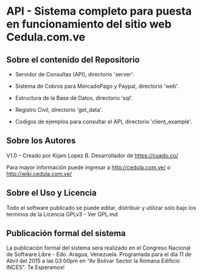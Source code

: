 API - Sistema completo para puesta en funcionamiento del sitio web Cedula.com.ve
==========================

## Sobre el contenido del Repositorio

- Servidor de Consultas (API), directorio 'server'.

- Sistema de Cobros para MercadoPago y Paypal, directorio 'web'.

- Estructura de la Base de Datos, directorio 'sql'.

- Registro Civil, directorio 'get_data'.

- Codigos de ejemplos para consultar el API, directorio 'client_example'.

## Sobre los Autores

V1.0 – Creado por Kijam Lopez B. Desarrollador de https://cuado.co/

Para mayor información puede ingresar a http://cedula.com.ve/ o http://wiki.cedula.com.ve/

## Sobre el Uso y Licencia

Todo el software publicado se puede editar, distribuir y utilizar solo bajo los terminos de la Licencia GPLv3 - Ver GPL.md

## Publicación formal del sistema

La publicación formal del sistema sera realizado en el Congreso Nacional de Software Libre - Edo. Aragua, Venezuela. Programada para el día 11 de Abril del 2015 a las 03:00pm en "Av Bolívar Sector la Romana Edificio INCES". Te Esperamos!
